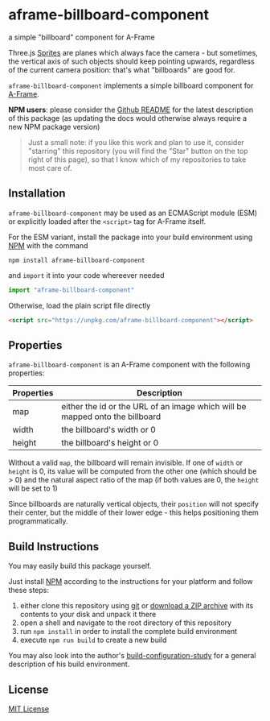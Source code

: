 # aframe-billboard-component #

a simple "billboard" component for A-Frame

Three.js [Sprites](https://threejs.org/docs/#api/en/objects/Sprite) are planes which always face the camera - but sometimes, the vertical axis of such objects should keep pointing upwards, regardless of the current camera position: that's what "billboards" are good for.

`aframe-billboard-component` implements a simple billboard component for [A-Frame](https://github.com/aframevr/aframe/).

**NPM users**: please consider the [Github README](https://github.com/rozek/aframe-billboard-component/blob/main/README.md) for the latest description of this package (as updating the docs would otherwise always require a new NPM package version)

> Just a small note: if you like this work and plan to use it, consider "starring" this repository (you will find the "Star" button on the top right of this page), so that I know which of my repositories to take most care of.

## Installation ##

`aframe-billboard-component` may be used as an ECMAScript module (ESM) or explicitly loaded after the `<script>` tag for A-Frame itself.

For the ESM variant, install the package into your build environment using [NPM](https://docs.npmjs.com/) with the command

```
npm install aframe-billboard-component
```

and `import` it into your code whereever needed

```javascript
import "aframe-billboard-component"
```

Otherwise, load the plain script file directly

```html
<script src="https://unpkg.com/aframe-billboard-component"></script>
```

## Properties ##

`aframe-billboard-component` is an A-Frame component with the following properties:

<table>
 <tbody>
  <tr><th>Properties</th><th>Description</th></tr>
 </tbody>
 <tbody>
  <tr><td>map</td><td>either the id or the URL of an image which will be mapped onto the billboard</td></tr>
  <tr><td>width</td><td>the billboard's width or 0</td></tr>
  <tr><td>height</td><td>the billboard's height or 0</td></tr>
 </tbody>
</table>

Without a valid `map`, the billboard will remain invisible. If one of `width` or `height` is 0, its value will be computed from the other one (which should be > 0) and the natural aspect ratio of the map (if both values are 0, the `height` will be set to 1)

Since billboards are naturally vertical objects, their `position` will not specify their center, but the middle of their lower edge - this helps positioning them programmatically.





## Build Instructions ##

You may easily build this package yourself.

Just install [NPM](https://docs.npmjs.com/) according to the instructions for your platform and follow these steps:

1. either clone this repository using [git](https://git-scm.com/) or [download a ZIP archive](https://github.com/rozek/aframe-billboard-component/archive/refs/heads/main.zip) with its contents to your disk and unpack it there 
2. open a shell and navigate to the root directory of this repository
3. run `npm install` in order to install the complete build environment
4. execute `npm run build` to create a new build

You may also look into the author's [build-configuration-study](https://github.com/rozek/build-configuration-study) for a general description of his build environment.

## License ##

[MIT License](LICENSE.md)
